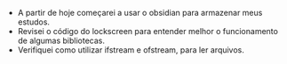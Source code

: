 - A partir de hoje começarei a usar o obsidian para armazenar meus estudos.
- Revisei o código do lockscreen para entender melhor o funcionamento de algumas bibliotecas.
- Verifiquei como utilizar ifstream e ofstream, para ler arquivos.